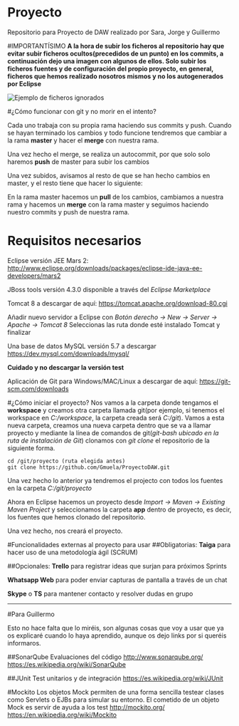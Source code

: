 # Proyecto
Repositorio para Proyecto de DAW realizado por Sara, Jorge y Guillermo

#IMPORTANTÍSIMO
**A la hora de subir los ficheros al repositorio hay que evitar subir ficheros ocultos(precedidos de un punto) en los commits, a continuación dejo una imagen con algunos de ellos. Solo subir los ficheros fuentes y de configuración del propio proyecto, en general, ficheros que hemos realizado nosotros mismos y no los autogenerados por Eclipse**

![Ejemplo de ficheros ignorados](http://s8.postimg.org/jugakenud/84dbe3bf_6b57_41e3_bdef_c5c81ddc9ce9.jpg)

#¿Cómo funcionar con git y no morir en el intento?

Cada uno trabaja con su propia rama haciendo sus commits y push. Cuando se hayan terminado los cambios y todo funcione tendremos que cambiar a la rama **master** y hacer el **merge** con nuestra rama.

Una vez hecho el merge, se realiza un autocommit, por que solo solo haremos **push** de master para subir los cambios

Una vez subidos, avisamos al resto de que se han hecho cambios en master, y el resto tiene que hacer lo siguiente:

En la rama master hacemos un **pull** de los cambios, cambiamos a nuestra rama y hacemos un **merge** con la rama master y seguimos haciendo nuestro commits y push de nuestra rama.


# Requisitos necesarios
Eclipse versión JEE Mars 2:
http://www.eclipse.org/downloads/packages/eclipse-ide-java-ee-developers/mars2

JBoss tools versión 4.3.0 disponible a través del *Eclipse Marketplace*

Tomcat 8 a descargar de aquí:
https://tomcat.apache.org/download-80.cgi

Añadir nuevo servidor a Eclipse con *Botón derecho -> New -> Server -> Apache -> Tomcat 8*
Seleccionas las ruta donde esté instalado Tomcat y finalizar

Una base de datos MySQL versión 5.7 a descargar https://dev.mysql.com/downloads/mysql/

**Cuidado y no descargar la versión test**

Aplicación de Git para Windows/MAC/Linux a descargar de aquí: https://git-scm.com/downloads

#¿Cómo iniciar el proyecto?
Nos vamos a la carpeta donde tengamos el **workspace** y creamos otra carpeta llamada git(por ejemplo, si tenemos el workspace en *C:/workspace*, la carpeta creada será *C:/git*). Vamos a esta nueva carpeta, creamos una nueva carpeta dentro que se va a llamar proyecto y mediante la línea de comandos de git(*git-bash ubicado en la ruta de instalación de Git*) clonamos con *git clone* el repositorio de la siguiente forma.

```shell
cd /git/proyecto (ruta elegida antes)
git clone https://github.com/Gmuela/ProyectoDAW.git
```
Una vez hecho lo anterior ya tendremos el projecto con todos los fuentes en la carpeta *C:/git/proyecto*

Ahora en Eclipse hacemos un proyecto desde *Import -> Maven -> Existing Maven Project* y seleccionamos la carpeta **app** dentro de proyecto, es decir, los fuentes que hemos clonado del repositorio.

Una vez hecho, nos creará el proyecto.

#Funcionalidades externas al proyecto para usar
##Obligatorias: 
**Taiga** para hacer uso de una metodología ágil (SCRUM)

##Opcionales: 
**Trello** para registrar ideas que surjan para próximos Sprints

**Whatsapp Web** para poder enviar capturas de pantalla a través de un chat

**Skype** o **TS** para mantener contacto y resolver dudas en grupo

***

#Para Guillermo

Esto no hace falta que lo miréis, son algunas cosas que voy a usar que ya os explicaré cuando lo haya aprendido, aunque os dejo links por si queréis informaros.

##SonarQube 
Evaluaciones del código
http://www.sonarqube.org/
https://es.wikipedia.org/wiki/SonarQube

##JUnit
Test unitarios y de integración
https://es.wikipedia.org/wiki/JUnit

#Mockito
Los objetos Mock permiten de una forma sencilla testear clases como Servlets o EJBs para simular su entorno. El cometido de un objeto Mock es servir de ayuda a los test
http://mockito.org/
https://en.wikipedia.org/wiki/Mockito

